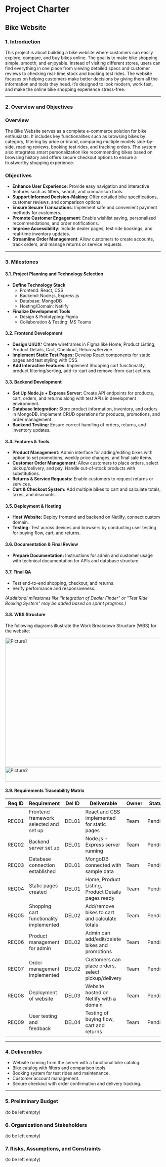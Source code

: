 # Project Charter
## Bike Website

### 1. Introduction

This project is about building a bike website where customers can easily explore, compare, and buy bikes online. The goal is to make bike shopping simple, smooth, and enjoyable. Instead of visiting different stores, users can find everything in one place from viewing detailed specs and customer reviews to checking real-time stock and booking test rides. The website focuses on helping customers make better decisions by giving them all the information and tools they need. It’s designed to look modern, work fast, and make the online bike shopping experience stress-free.

---

### 2. Overview and Objectives

### Overview
The Bike Website serves as a complete e-commerce solution for bike enthusiasts. It includes key functionalities such as browsing bikes by category, filtering by price or brand, comparing multiple models side-by-side, reading reviews, booking test rides, and tracking orders. The system also integrates smart personalization like recommending bikes based on browsing history and offers secure checkout options to ensure a trustworthy shopping experience.

### Objectives
- **Enhance User Experience**: Provide easy navigation and interactive features such as filters, search, and comparison tools.
- **Support Informed Decision-Making**: Offer detailed bike specifications, customer reviews, and comparison options.
- **Ensure Secure Transactions**: Implement safe and convenient payment methods for customers.
- **Promote Customer Engagement**: Enable wishlist saving, personalized recommendations, and order notifications.
- **Improve Accessibility**: Include dealer pages, test ride bookings, and real-time inventory updates.
- **Streamline Order Management**: Allow customers to create accounts, track orders, and manage returns or service requests.

---

### 3. Milestones

  #### 3.1. Project Planning and Technology Selection
  - **Define Technology Stack**
    - Frontend: React, CSS
    - Backend: Node.js, Express.js
    - Database: MongoDB
    - Hosting/Domain: Netlify
  - **Finalize Development Tools**
    - Design & Prototyping: Figma
    - Collaboration & Testing: MS Teams
   
  #### 3.2. Frontend Development
  - **Design UI/UX:** Create wireframes in Figma like Home, Product Listing, Product Details, Cart, Checkout, Returns/Service.
  - **Implement Static Test Pages:** Develop React components for static pages and test styling with CSS.
  - **Add Interactive Features:** Implement Shopping cart functionality, product filtering/sorting, add-to-cart and remove-from-cart actions.
  
  #### 3.3. Backend Development
  - **Set Up Node.js + Express Server:** Create API endpoints for products, cart, orders, and returns along with test APIs in development environment.
  - **Database Integration:** Store product information, inventory, and orders in MongoDB. Implement CRUD operations for products, promotions, and order management.
  - **Backend Testing:** Ensure correct handling of orders, returns, and inventory updates.
  
  #### 3.4. Features & Tools
  - **Product Management:** Admin interface for adding/editing bikes with option to set promotions, weekly price changes, and final sale items.
  - **Customer Order Management:** Allow customers to place orders, select pickup/delivery, and pay. Handle out-of-stock products with substitutions.
  - **Returns & Service Requests:** Enable customers to request returns or services.
  - **Cart & Checkout System:** Add multiple bikes to cart and calculate totals, taxes, and discounts.
  
  #### 3.5. Deployment & Hosting
  - **Host Website:** Deploy frontend and backend on Netlify, connect custom domain.
  - **Testing:** Test across devices and browsers by conducting user testing for buying flow, cart, and returns.
  
  #### 3.6. Documentation & Final Review
  - **Prepare Documentation:** Instructions for admin and customer usage with technical documentation for APIs and database structure.
  
  #### 3.7. Final QA
  - Test end-to-end shopping, checkout, and returns.
  - Verify performance and responsiveness.
  
*(Additional milestones like "Integration of Dealer Finder" or "Test Ride Booking System" may be added based on sprint progress.)*

#### 3.8. WBS Structure
The following diagrams illustrate the Work Breakdown Structure (WBS) for the website:

<img width="624" height="416" alt="Picture1" src="https://github.com/user-attachments/assets/fd8fa010-13e3-4827-82cd-3aefe8653143" >
<img width="624" height="47" alt="Picture2" src="https://github.com/user-attachments/assets/bcdea38a-f8b4-429a-948e-7808f0e8b9bb" />

#### 3.9. Requirements Traceability Matrix
| Req ID | Requirement                             | Del ID | Deliverable                                               | Owner | Status  |
|--------|------------------------------------------|--------|-----------------------------------------------------------|-------|---------|
| REQ01  | Frontend framework selected and set up   | DEL01  | React and CSS implemented for static pages                | Team  | Pending |
| REQ02  | Backend server set up                     | DEL01  | Node.js + Express server running                          | Team  | Pending |
| REQ03  | Database connection established           | DEL01  | MongoDB connected with sample data                        | Team  | Pending |
| REQ04  | Static pages created                      | DEL01  | Home, Product Listing, Product Details pages ready        | Team  | Pending |
| REQ05  | Shopping cart functionality implemented   | DEL02  | Add/remove bikes to cart and calculate totals             | Team  | Pending |
| REQ06  | Product management for admin              | DEL02  | Admin can add/edit/delete bikes and promotions            | Team  | Pending |
| REQ07  | Order management implemented              | DEL02  | Customers can place orders, select pickup/delivery        | Team  | Pending |
| REQ08  | Deployment of website                     | DEL03  | Website hosted on Netlify with a domain                   | Team  | Pending |
| REQ09  | User testing and feedback                 | DEL04  | Testing of buying flow, cart and returns                  | Team  | Pending |

---

### 4. Deliverables
- Website running from the server with a functional bike catalog.
- Bike catalog with filters and comparison tools.
- Booking system for test rides and maintenance.
- Customer account management.
- Secure checkout with order confirmation and delivery tracking.

---

### 5. Preliminary Budget 
(to be left empty)

### 6. Organization and Stakeholders
(to be left empty)

### 7. Risks, Assumptions, and Constraints 
(to be left empty)


